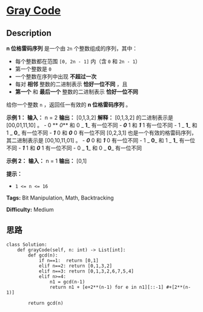 # [Gray Code][title]

## Description

**n 位格雷码序列** 是一个由 `2n` 个整数组成的序列，其中：

  * 每个整数都在范围 `[0, 2n - 1]` 内（含 `0` 和 `2n - 1`）
  * 第一个整数是 `0`
  * 一个整数在序列中出现 **不超过一次**
  * 每对 **相邻** 整数的二进制表示 **恰好一位不同** ，且
  * **第一个** 和 **最后一个** 整数的二进制表示 **恰好一位不同**

给你一个整数 `n` ，返回任一有效的 **n 位格雷码序列** 。



**示例 1：**
            **输入：** n = 2    **输出：** [0,1,3,2]    **解释：**    [0,1,3,2] 的二进制表示是 [00,01,11,10] 。    - 0 ** _0_** 和 0 _ **1**_ 有一位不同    - _**0**_ 1 和 _**1**_ 1 有一位不同    - 1 _ **1**_ 和 1 _ **0**_ 有一位不同    - _**1**_ 0 和 _**0**_ 0 有一位不同    [0,2,3,1] 也是一个有效的格雷码序列，其二进制表示是 [00,10,11,01] 。    - _**0**_ 0 和 _**1**_ 0 有一位不同    - 1 _ **0**_ 和 1 _ **1**_ 有一位不同    - _**1**_ 1 和 _**0**_ 1 有一位不同    - 0 _ **1**_ 和 0 _ **0**_ 有一位不同    

**示例 2：**
            **输入：** n = 1    **输出：** [0,1]    



**提示：**

  * `1 <= n <= 16`


**Tags:** Bit Manipulation, Math, Backtracking

**Difficulty:** Medium

## 思路

``` python3
class Solution:
    def grayCode(self, n: int) -> List[int]:
        def gcd(n):
            if n==1:  return [0,1]
            elif n==2: return [0,1,3,2]
            elif n==3: return [0,1,3,2,6,7,5,4]
            elif n>=4: 
                n1 = gcd(n-1) 
                return n1 + [e+2**(n-1) for e in n1][::-1] #+[2**(n-1)]

        return gcd(n)
```

[title]: https://leetcode-cn.com/problems/gray-code

